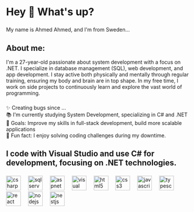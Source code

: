 <h1 align="left">Hey 👋 What's up?</h1>

###

<p align="left">My name is Ahmed Ahmed, and I'm from Sweden...</p>

###

<h2 align="left">About me:</h2>
<p align="left">I'm a 27-year-old passionate about system development with a focus on .NET. I specialize in database management (SQL), web development, and app development. I stay active both physically and mentally through regular training, ensuring my body and brain are in top shape. In my free time, I work on side projects to continuously learn and explore the vast world of programming.</p>

###

<p align="left">✨ Creating bugs since ...<br>📚 I'm currently studying System Development, specializing in C# and .NET<br>🎯 Goals: Improve my skills in full-stack development, build more scalable applications<br>🎲 Fun fact: I enjoy solving coding challenges during my downtime.</p>

###

<h2 align="left">I code with Visual Studio and use C# for development, focusing on .NET technologies.</h2>

###

<div align="left">
  <img src="https://cdn.jsdelivr.net/gh/devicons/devicon/icons/csharp/csharp-original.svg" height="40" alt="csharp logo"  />
  <img width="12" />
  <img src="[https://cdn.jsdelivr.net/gh/devicons/devicon/icons/sqlserver/sqlserver-original.svg](https://cdn-icons-png.flaticon.com/512/5968/5968364.png)" height="40" alt="sqlserver logo"  />
  <img width="12" />
  <img src="[https://cdn.jsdelivr.net/gh/devicons/devicon/icons/aspnet/aspnet-original.svg](https://api.civo.com/k3s-marketplace/aspnet.png)" height="40" alt="aspnet logo"  />
  <img width="12" />
  <img src="https://cdn.jsdelivr.net/gh/devicons/devicon/icons/visualstudio/visualstudio-plain.svg" height="40" alt="visual studio logo"  />
  <img width="12" />
  <img src="https://cdn.jsdelivr.net/gh/devicons/devicon/icons/html5/html5-original.svg" height="40" alt="html5 logo" />
  <img width="12" />
  <img src="https://cdn.jsdelivr.net/gh/devicons/devicon/icons/css3/css3-original.svg" height="40" alt="css3 logo" />
  <img width="12" />
  <img src="https://cdn.jsdelivr.net/gh/devicons/devicon/icons/javascript/javascript-original.svg" height="40" alt="javascript logo" />
  <img width="12" />
  <img src="https://cdn.jsdelivr.net/gh/devicons/devicon/icons/typescript/typescript-original.svg" height="40" alt="typescript logo" />
  <img width="12" />
  <img src="https://cdn.jsdelivr.net/gh/devicons/devicon/icons/react/react-original.svg" height="40" alt="react logo" />
  <img width="12" />
  <img src="https://cdn.jsdelivr.net/gh/devicons/devicon/icons/nodejs/nodejs-original.svg" height="40" alt="nodejs logo" />
  <img width="12" />
  <img src="https://cdn.jsdelivr.net/gh/devicons/devicon/icons/nestjs/nestjs-original.svg" height="40" alt="nestjs logo" />
</div>

###
